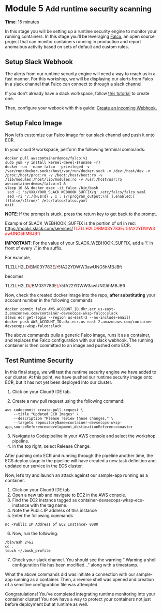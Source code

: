 # Module 5 <small>Add runtime security scanning</small>

**Time**: 15 minutes

In this stage you will be setting up a runtime security engine to monitor your running containers. In this stage you’ll be leveraging <a href="https://falco.org/docs/" target="_blank">Falco</a>, an open source project that can monitor containers running in production and report anomalous activity based on sets of default and custom rules.


## Setup Slack Webhook

The alerts from our runtime security engine will need a way to reach us in a fast manner. For this workshop, we will be displaying our alerts from Falco in a slack channel that Falco can connect to through a slack channel. 

If you don’t already have a slack workspace, follow <a href="https://slack.com/help/articles/206845317" target="_blank">this tutorial</a> to create one.

Then, configure your webook with this guide: 
<a href="https://api.slack.com/messaging/webhooks" target="_blank">Create an incoming Webhook.</a>

## Setup Falco Image

Now let’s customize our Falco image for our slack channel and push it onto ECR. 

In your cloud 9 workspace, perform the following terminal commands:

```
docker pull awscontainerdemos/falco:v1
sudo yum -y install kernel-devel-$(uname -r)
docker run --name falco --privileged -v /var/run/docker.sock:/host/var/run/docker.sock -v /dev:/host/dev -v /proc:/host/proc:ro -v /boot:/host/boot:ro -v /lib/modules:/host/lib/modules:ro -v /usr:/host/usr:ro awscontainerdemos/falco:v1 & 
sleep 10 && docker exec -it falco /bin/bash
 sed -i 's/XXX/YOUR_SLACK_WEBHOOK_SUFFIX/g' /etc/falco/falco.yaml
 sed -ri '/./{H;$!d} ; x ; s/(program_output:\n[ ].enabled:[ ])false/\1true/' /etc/falco/falco.yaml 
exit
```

**NOTE**: If the prompt is stuck, press the return key to get back to the prompt.

Example of SLACK_WEBHOOK_SUFFIX is the portion of url in red: 
https://hooks.slack.com/services/<span style="color:red">TLZLLH2LD/BM03Y783E/r5fA22YDWW3awUNG5hMBJBft</span>

**IMPORTANT**: For the value of your SLACK_WEBHOOK_SUFFIX, add a ‘\’ in front of every ‘/’ in the suffix.

For example, 

TLZLLH2LD<span style="color:red">/</span>BM03Y783E<span style="color:red">/</span>r5fA22YDWW3awUNG5hMBJBft

becomes

TLZLLH2LD<span style="color:red">\\/</span>BM03Y783E<span style="color:red">\\/</span>r5fA22YDWW3awUNG5hMBJBft


Now, check the created docker image into the repo, **after substituting** your account number in the following commands

```
docker commit falco AWS_ACCOUNT_ID.dkr.ecr.us-east-2.amazonaws.com/container-devsecops-wksp-falco:slack
$(aws ecr get-login --region us-east-2 --no-include-email)
docker push AWS_ACCOUNT_ID.dkr.ecr.us-east-2.amazonaws.com/container-devsecops-wksp-falco:slack 
```


The above commands pulls a generic Falco image, runs it as a container, and replaces the Falco configuration with our slack webhook. The running container is then committed to an image and pushed onto ECR. 

## Test Runtime Security

In this final stage, we will test the runtime security engine we have added to our cluster. At this point, we have pushed our runtime security image onto ECR, but it has not yet been deployed into our cluster.

1.  Click on your Cloud9 IDE tab.

2.  Create a new pull request using the following command:

```
aws codecommit create-pull-request \
    --title "Updated ECR Images" \
    --description "Please review these changes." \
    --targets repositoryName=container-devsecops-wksp-app,sourceReference=development,destinationReference=master
```

3.  Navigate to Codepipeline in your AWS console and select the workshop pipeline.
4.	In the top right, select Release Change.

After pushing onto ECR and running through the pipeline another time, the ECS deploy stage in the pipeline will have created a new task definition and updated our service in the ECS cluster.

Now, let’s try and launch an attack against our sample-app running as a container. 

1.	Click on your Cloud9 IDE tab.
2.	Open a new tab and navigate to EC2 in the AWS console. 
3.	Find the EC2 instance tagged as container-devsecops-wksp-ecs-instance with the tag name. 
4.	Note the Public IP address of this instance
5.	Enter the following commands
```
nc <Public IP Address of EC2 Instance> 8080 
```
6.	Now, run the following.
```
/bin/ash 2>&1
cd .
touch ~/.bash_profile 
```
7.	Check your slack channel. You should see the warning “ Warning a shell configuration file has been modified...” along with a timestamp.

What the above commands did was initiate a connection with our sample-app running as a container. Then, a reverse shell was opened and creation of a sensitive configuration file was attempted. 

Congratulations! You’ve completed integrating runtime monitoring into your container cluster! You now have a way to protect your containers not just before deployment but at runtime as well. 
